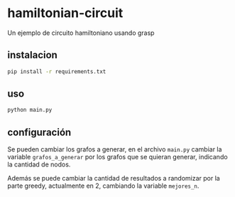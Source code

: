 # hamiltonian-circuit
Un ejemplo de circuito hamiltoniano usando grasp

## instalacion
```bash
pip install -r requirements.txt
```

## uso
```bash
python main.py
```

## configuración
Se pueden cambiar los grafos a generar, en el archivo `main.py` cambiar la variable `grafos_a_generar` por los grafos que se quieran generar, indicando la cantidad de nodos.

Además se puede cambiar la cantidad de resultados a randomizar por la parte greedy, actualmente en 2, cambiando la variable `mejores_n`.
